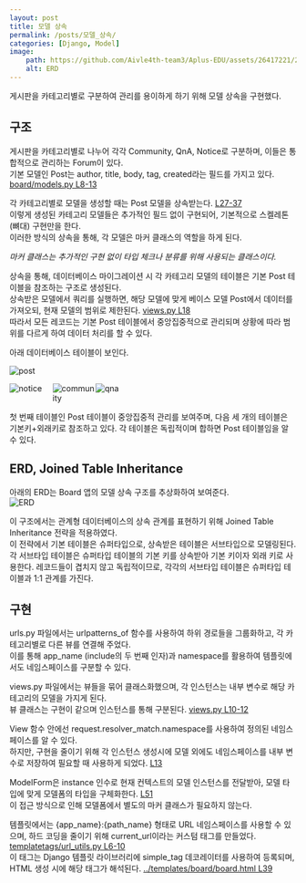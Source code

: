 ```yaml
---
layout: post
title: 모델 상속
permalink: /posts/모델_상속/
categories: [Django, Model]
image:
    path: https://github.com/Aivle4th-team3/Aplus-EDU/assets/26417221/22590642-93fe-40f1-89ff-67c7cc2bd0dd
    alt: ERD
---
```


<style>  
.inline-images {
    display: flex;
}
.inline-images img {
    max-width: 15%;
    height: auto;
    flex-grow: 1;
    box-sizing: border-box;
}
</style>

게시판을 카테고리별로 구분하여 관리를 용이하게 하기 위해 모델 상속을 구현했다.

## 구조

게시판을 카테고리별로 나누어 각각 Community, QnA, Notice로 구분하며, 이들은 통합적으로 관리하는 Forum이 있다.  
기본 모델인 Post는 author, title, body, tag, created라는 필드를 가지고 있다. [board/models.py L8-13](https://github.com/Aivle4th-team3/Aplus-EDU/blob/2e01032d30452baca754e70b37b1a0f801595681/board/models.py#L8-L13)

각 카테고리별로 모델을 생성할 때는 Post 모델을 상속받는다. [L27-37](https://github.com/Aivle4th-team3/Aplus-EDU/blob/2e01032d30452baca754e70b37b1a0f801595681/board/models.py#L27-L37)  
이렇게 생성된 카테고리 모델들은 추가적인 필드 없이 구현되어, 기본적으로 스켈레톤(뼈대) 구현만을 한다.  
이러한 방식의 상속을 통해, 각 모델은 마커 클래스의 역할을 하게 된다.

_마커 클래스는 추가적인 구현 없이 타입 체크나 분류를 위해 사용되는 클래스이다._

상속을 통해, 데이터베이스 마이그레이션 시 각 카테고리 모델의 테이블은 기본 Post 테이블을 참조하는 구조로 생성된다.  
상속받은 모델에서 쿼리를 실행하면, 해당 모델에 맞게 베이스 모델 Post에서 데이터를 가져오되, 현재 모델의 범위로 제한된다. [views.py L18](https://github.com/Aivle4th-team3/Aplus-EDU/blob/main/board/views.py#L18)  
따라서 모든 레코드는 기본 Post 테이블에서 중앙집중적으로 관리되며 상황에 따라 범위를 다르게 하여 데이터 처리를 할 수 있다.

아래 데이터베이스 테이블이 보인다.

<img alt="post" src="https://github.com/Aivle4th-team3/Aplus-EDU--blog/assets/26417221/b4e74e67-1f74-4cfe-a50d-38c12558f556">
<p class="inline-images">
    <img alt="notice" src="https://github.com/Aivle4th-team3/Aplus-EDU--blog/assets/26417221/a130c032-f5fa-4cb7-a18e-90841797a470">
    <img alt="community" src="https://github.com/Aivle4th-team3/Aplus-EDU--blog/assets/26417221/362c2c1b-f55d-4bbf-acdc-e935468d13a5">
    <img alt="qna" src="https://github.com/Aivle4th-team3/Aplus-EDU--blog/assets/26417221/0ea8491d-36a5-46c5-ab8d-7615fb0203df">  
</p>
첫 번째 테이블인 Post 테이블이 중앙집중적 관리를 보여주며, 다음 세 개의 테이블은 기본키+외래키로 참조하고 있다.  
각 테이블은 독립적이며 합하면 Post 테이블임을 알 수 있다.

## ERD, Joined Table Inheritance

아래의 ERD는 Board 앱의 모델 상속 구조를 추상화하여 보여준다.  
![ERD](https://github.com/Aivle4th-team3/Aplus-EDU--blog/assets/26417221/3c81308f-fc14-4a0e-a0ff-60b54295f48c)

이 구조에서는 관계형 데이터베이스의 상속 관계를 표현하기 위해 Joined Table Inheritance 전략을 적용하였다.  
이 전략에서 기본 테이블은 슈퍼타입으로, 상속받은 테이블은 서브타입으로 모델링된다.  
각 서브타입 테이블은 슈퍼타입 테이블의 기본 키를 상속받아 기본 키이자 외래 키로 사용한다. 레코드들이 겹치지 않고 독립적이므로, 각각의 서브타입 테이블은 슈퍼타입 테이블과 1:1 관계를 가진다.

## 구현

urls.py 파일에서는 urlpatterns_of 함수를 사용하여 하위 경로들을 그룹화하고, 각 카테고리별로 다른 뷰를 연결해 주었다.  
이를 통해 app_name (include의 두 번째 인자)과 namespace를 활용하여 템플릿에서도 네임스페이스를 구분할 수 있다.

views.py 파일에서는 뷰들을 묶어 클래스화했으며, 각 인스턴스는 내부 변수로 해당 카테고리의 모델을 가지게 된다.  
뷰 클래스는 구현이 같으며 인스턴스를 통해 구분된다. [views.py L10-12](https://github.com/Aivle4th-team3/Aplus-EDU/blob/main/board/views.py#L10-L12)

View 함수 안에선 request.resolver_match.namespace를 사용하여 정의된 네임스페이스를 알 수 있다.  
하지만, 구현을 줄이기 위해 각 인스턴스 생성시에 모델 외에도 네임스페이스를 내부 변수로 저장하여 필요할 때 사용하게 되었다. [L13](https://github.com/Aivle4th-team3/Aplus-EDU/blob/main/board/views.py#L13)

ModelForm은 instance 인수로 현재 컨텍스트의 모델 인스턴스를 전달받아, 모델 타입에 맞게 모델폼의 타입을 구체화한다. [L51](https://github.com/Aivle4th-team3/Aplus-EDU/blob/main/board/views.py#L51)  
이 접근 방식으로 인해 모델폼에서 별도의 마커 클래스가 필요하지 않는다.

템플릿에서는 {app_name}:{path_name} 형태로 URL 네임스페이스를 사용할 수 있으며, 하드 코딩을 줄이기 위해 current_url이라는 커스텀 태그를 만들었다. [templatetags/url_utils.py L6-10](https://github.com/Aivle4th-team3/Aplus-EDU/blob/main/board/templatetags/url_utils.py#L6-L10)  
이 태그는 Django 템플릿 라이브러리에 simple_tag 데코레이터를 사용하여 등록되며, HTML 생성 시에 해당 태그가 해석된다. [../templates/board/board.html L39](https://github.com/Aivle4th-team3/Aplus-EDU/blob/main/templates/board/board.html#L39)
